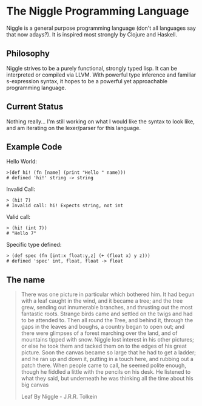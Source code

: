 # The Niggle Programming Language
Niggle is a general purpose programming language (don't all languages say that now adays?).
It is inspired most strongly by Clojure and Haskell.  

## Philosophy
Niggle strives to be a purely functional, strongly typed lisp.  It can be interpreted or compiled via LLVM.  With powerful type inference and familiar s-expression syntax, it hopes to be a powerful yet approachable programming language.

## Current Status
Nothing really... I'm still working on what I would like the syntax to look like, and am iterating on the lexer/parser for this language.

## Example Code

Hello World:

```
>(def hi! (fn [name] (print "Hello " name)))
# defined 'hi!' string -> string
```

Invalid Call:

```
> (hi! 7)
# Invalid call: hi! Expects string, not int
```

Valid call:

```
> (hi! (int 7))
# "Hello 7"
```

Specific type defined:

```
> (def spec (fn [int:x float:y,z] (+ (float x) y z)))
# defined 'spec' int, float, float -> float
```

## The name

> There was one picture in particular which bothered him. It had begun with a leaf caught in
> the wind, and it became a tree; and the tree grew, sending out innumerable branches, and
> thrusting out the most fantastic roots. Strange birds came and settled on the twigs and had
> to be attended to. Then all round the Tree, and behind it, through the gaps in the leaves
> and boughs, a country began to open out; and there were glimpses of a forest marching over
> the land, and of mountains tipped with snow. Niggle lost interest in his other pictures; or
> else he took them and tacked them on to the edges of his great picture. Soon the canvas
> became so large that he had to get a ladder; and he ran up and down it, putting in a touch
> here, and rubbing out a patch there. When people came to call, he seemed polite enough,
> though he fiddled a little with the pencils on his desk. He listened to what they said, but
> underneath he was thinking all the time about his big canvas
>
> Leaf By Niggle - J.R.R. Tolkein

